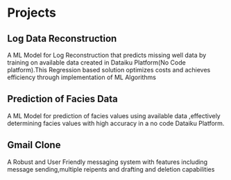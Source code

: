 # Projects
## Log Data Reconstruction
A ML Model for Log Reconstruction that predicts missing well data by training on available
data created in Dataiku Platform(No Code platform).This Regression based solution optimizes costs and achieves efficiency through
implementation of ML Algorithms
## Prediction of Facies Data
A ML Model for prediction of facies values using available data ,effectively determining facies
values with high accuracy in a no code Dataiku Platform.
## Gmail Clone
A Robust and User Friendly messaging system with features including message sending,multiple
reipents and drafting and deletion capabilities


